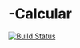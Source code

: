# -Calcular

[![Build Status](https://travis-ci.org/yakovlevavaleria/-alculator.svg?branch=master)](https://travis-ci.org/yakovlevavaleria/-alculator)

